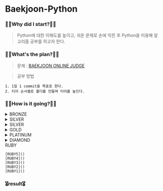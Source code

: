 # Baekjoon-Python

### 🧎‍♂️Why did I start?🧎‍♂️

> Python에 대한 이해도를 높이고, 쉬운 문제로 손에 익힌 후 Python을 이용해 알고리즘 공부를 하고자 한다.

### 🚶‍♂️What's the plan?🚶‍♂️

> 문제 : [BAEKJOON ONLINE JUDGE](https://www.acmicpc.net/)

> 공부 방법

    1. 1일 1 commit을 목표로 한다.
    2. 티어 순서별로 폴더를 만들며 티어를 높인다.

### 🏃‍♂️How is it going?🏃‍♂️

  <details>
  <summary>BRONZE</summary>

    [BRONZE5](https://github.com/pup-paw/Baekjoon-Python/tree/main/bronze5)  
    [BRONZE4](https://github.com/pup-paw/Baekjoon-Python/tree/main/bronze4)  
    [BRONZE3]()  
    [BRONZE2]()  
    [BRONZE1]()  
  </details>
  <details>
  <summary>SILVER</summary>

    [BRONZE5]()  
    [BRONZE4]()  
    [BRONZE3]()  
    [BRONZE2]()  
    [BRONZE1]()  
  </details>
  <details>
  <summary>SILVER</summary>

    [SILVER5]()  
    [SILVER4]()  
    [SILVER3]()  
    [SILVER2]()  
    [SILVER1]()  
  </details>
  <details>
  <summary>GOLD</summary>

    [GOLD5]()  
    [GOLD4]()  
    [GOLD3]()  
    [GOLD2]()  
    [GOLD1]()  
  </details>
  <details>
  <summary>PLATINUM</summary>

    [PLATINUM5]()  
    [PLATINUM4]()  
    [PLATINUM3]()  
    [PLATINUM2]()  
    [PLATINUM1]()  
  </details>
  <details>
  <summary>DIAMOND</summary>

    [DIAMOND5]()  
    [DIAMOND4]()  
    [DIANOMD3]()  
    [DIAMOND2]()  
    [DIAMOND1]()  
  </details>
  <summary>RUBY</summary>

    [RUBY5]()  
    [RUBY4]()  
    [RUBY3]()  
    [RUBY2]()  
    [RUBY1]()  
  </details>
  

### 🎖result🎖

